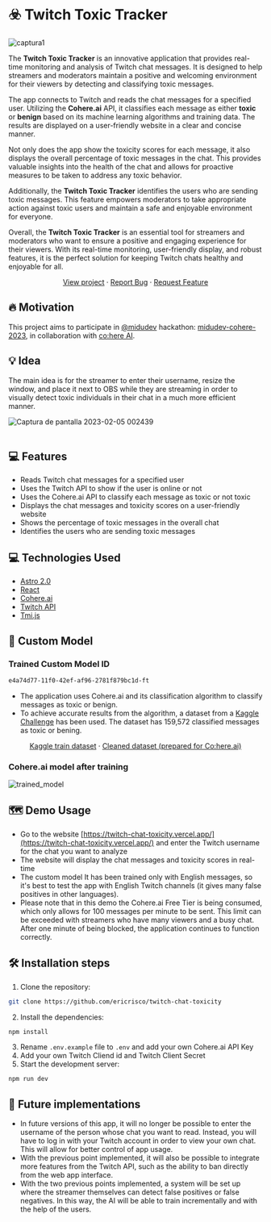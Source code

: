 # ☣️ Twitch Toxic Tracker

![captura1](https://user-images.githubusercontent.com/20164590/216798121-bc84dfc7-7e53-4f9d-9318-1e4db4dabd4e.png)

The **Twitch Toxic Tracker** is an innovative application that provides real-time monitoring and analysis of Twitch chat messages. It is designed to help streamers and moderators maintain a positive and welcoming environment for their viewers by detecting and classifying toxic messages.

The app connects to Twitch and reads the chat messages for a specified user. Utilizing the **Cohere.ai** API, it classifies each message as either **toxic** or **benign** based on its machine learning algorithms and training data. The results are displayed on a user-friendly website in a clear and concise manner.

Not only does the app show the toxicity scores for each message, it also displays the overall percentage of toxic messages in the chat. This provides valuable insights into the health of the chat and allows for proactive measures to be taken to address any toxic behavior.

Additionally, the **Twitch Toxic Tracker** identifies the users who are sending toxic messages. This feature empowers moderators to take appropriate action against toxic users and maintain a safe and enjoyable environment for everyone.

Overall, the **Twitch Toxic Tracker** is an essential tool for streamers and moderators who want to ensure a positive and engaging experience for their viewers. With its real-time monitoring, user-friendly display, and robust features, it is the perfect solution for keeping Twitch chats healthy and enjoyable for all.

<p align="center">
<a href="https://twitch-chat-toxicity.vercel.app/" target="blank">View project</a>
·
<a href="https://github.com/ericrisco/twitch-chat-toxicity/issues/new/choose">Report Bug</a>
·
<a href="https://github.com/ericrisco/twitch-chat-toxicity/issues/new/choose">Request Feature</a>
</p>

## 🔥 Motivation

This project aims to participate in [@midudev](https://www.github.com/midudev) hackathon: [midudev-cohere-2023](https://github.com/topics/midudev-cohere-2023), in collaboration with [co:here AI](https://cohere.ai/).

## 💡 Idea

The main idea is for the streamer to enter their username, resize the window, and place it next to OBS while they are streaming in order to visually detect toxic individuals in their chat in a much more efficient manner.

![Captura de pantalla 2023-02-05 002439](https://user-images.githubusercontent.com/20164590/216793762-6b025345-fe2e-40f5-9352-8722a27603f7.png)
</br>
</br>

## 💻 Features

- Reads Twitch chat messages for a specified user
- Uses the Twitch API to show if the user is online or not
- Uses the Cohere.ai API to classify each message as toxic or not toxic
- Displays the chat messages and toxicity scores on a user-friendly website
- Shows the percentage of toxic messages in the overall chat
- Identifies the users who are sending toxic messages

## 💻 Technologies Used

- [Astro 2.0](https://github.com/astrojs)
- [React](https://reactjs.org/)
- [Cohere.ai](https://cohere.ai/)
- [Twitch API](https://dev.twitch.tv/docs/api)
- [Tmi.js](https://github.com/AhadCove/react-tmi)

## 🤖 Custom Model

### Trained Custom Model ID

```bash
e4a74d77-11f0-42ef-af96-2781f879bc1d-ft
```

- The application uses Cohere.ai and its classification algorithm to classify messages as toxic or benign.
- To achieve accurate results from the algorithm, a dataset from a [Kaggle Challenge](https://www.kaggle.com/competitions/jigsaw-toxic-comment-classification-challenge/overview) has been used. The dataset has 159,572 classified messages as toxic or bening.
<p align="center">
<a href="https://firebasestorage.googleapis.com/v0/b/kingsleague-22e86.appspot.com/o/twitch-chat-toxicity%2Ftrain.csv?alt=media&token=13e7902f-4579-4aff-910b-42def7068560" target="blank">Kaggle train dataset</a>
·
<a href="https://firebasestorage.googleapis.com/v0/b/kingsleague-22e86.appspot.com/o/twitch-chat-toxicity%2Ftrain_clean.csv?alt=media&token=8bdbc4f1-13e0-4cfa-a8a3-07ebfb814028">Cleaned dataset (prepared for Co:here.ai)</a>
</p>

### Cohere.ai model after training

![trained_model](https://user-images.githubusercontent.com/20164590/216793201-25dc23d7-02f1-4747-a1b1-ab63292b2164.png)

## 🗺️ Demo Usage

- Go to the website [https://twitch-chat-toxicity.vercel.app/](https://twitch-chat-toxicity.vercel.app/) and enter the Twitch username for the chat you want to analyze
- The website will display the chat messages and toxicity scores in real-time
- The custom model It has been trained only with English messages, so it's best to test the app with English Twitch channels (it gives many false positives in other languages).
- Please note that in this demo the Cohere.ai Free Tier is being consumed, which only allows for 100 messages per minute to be sent. This limit can be exceeded with streamers who have many viewers and a busy chat. After one minute of being blocked, the application continues to function correctly.

## 🛠️ Installation steps

1. Clone the repository:

```bash
git clone https://github.com/ericrisco/twitch-chat-toxicity
```

2. Install the dependencies:

```bash
npm install
```

3. Rename `.env.example` file to `.env` and add your own Cohere.ai API Key
4. Add your own Twitch Cliend id and Twitch Client Secret
5. Start the development server:

```bash
npm run dev
```

## 🙇 Future implementations

- In future versions of this app, it will no longer be possible to enter the username of the person whose chat you want to read. Instead, you will have to log in with your Twitch account in order to view your own chat. This will allow for better control of app usage.
- With the previous point implemented, it will also be possible to integrate more features from the Twitch API, such as the ability to ban directly from the web app interface.
- With the two previous points implemented, a system will be set up where the streamer themselves can detect false positives or false negatives. In this way, the AI will be able to train incrementally and with the help of the users.
